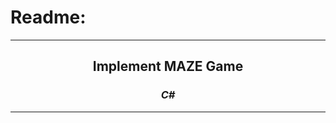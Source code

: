 # Readme:
 
---
 
<h2 align='center'>Implement MAZE Game</h2>
<h3 quote align='center'><i>C#</i></h3 quote>
 
---
